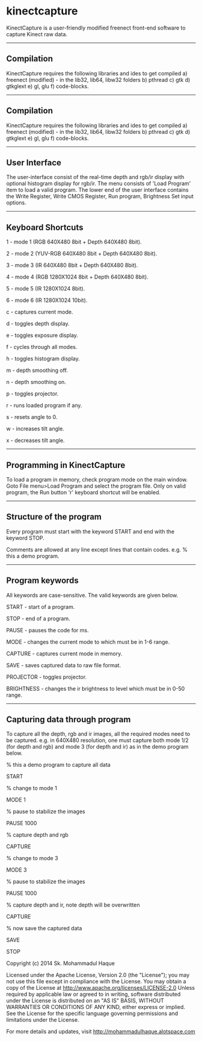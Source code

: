 kinectcapture
=============

KinectCapture is a user-friendly modified freenect front-end software to capture Kinect raw data.

-----------
Compilation
-----------
KinectCapture requires the following libraries and ides to get compiled
a) freenect (modified) - in the lib32, lib64, libw32 folders
b) pthread
c) gtk
d) gtkglext
e) gl, glu
f) code-blocks.


-----------
Compilation
-----------
KinectCapture requires the following libraries and ides to get compiled
a) freenect (modified) - in the lib32, lib64, libw32 folders
b) pthread
c) gtk
d) gtkglext
e) gl, glu
f) code-blocks.


---------
User Interface
---------
The user-interface consist of the real-time depth and rgb/ir display with optional histogram display for rgb/ir. The menu consists of 'Load Program' item to load a valid program. The lower end of the user interface contains the Write Register, Write CMOS Register, Run program, Brightness Set input options.


-------------------
Keyboard Shortcuts
-------------------
1 - mode 1 (RGB 640X480 8bit + Depth 640X480 8bit).

2 - mode 2 (YUV-RGB 640X480 8bit + Depth 640X480 8bit).

3 - mode 3 (IR 640X480 8bit + Depth 640X480 8bit).

4 - mode 4 (RGB 1280X1024 8bit + Depth 640X480 8bit).

5 - mode 5 (IR 1280X1024 8bit).

6 - mode 6 (IR 1280X1024 10bit).

c - captures current mode.

d - toggles depth display.

e - toggles exposure display.

f - cycles through all modes.

h - toggles histogram display.

m - depth smoothing off.

n - depth smoothing on.

p - toggles projector.

r - runs loaded program if any.

s - resets angle to 0.

w - increases tilt angle.

x - decreases tilt angle.


----------------------------
Programming in KinectCapture
----------------------------
To load a program in memory, check program mode on the main window.
Goto File menu>Load Program and select the program file.
Only on valid program, the Run button 'r' keyboard shortcut will be enabled.


------------------------
Structure of the program
------------------------
Every program must start with the keyword START and end with the keyword STOP.

Comments are allowed at any line except lines that contain codes. e.g.
% this a demo program.


----------------
Program keywords
----------------
All keywords are case-sensitive. The valid keywords are given below.

START - start of a program.

STOP - end of a program.

PAUSE <milliseconds> - pauses the code for <milliseconds> ms.

MODE <value> - changes the current mode to <value> which must be in 1-6 range.

CAPTURE - captures current mode in memory.

SAVE - saves captured data to raw file format.

PROJECTOR - toggles projector.

BRIGHTNESS <value> - changes the ir brightness to <value> level which must be in 0-50 range.


------------------------------
Capturing data through program
------------------------------
To capture all the depth, rgb and ir images, all the required modes need to be captured. e.g. in 640X480 resolution, one must capture both mode 1/2 (for depth and rgb) and mode 3 (for depth and ir) as in the demo program below.

% this a demo program to capture all data

START

% change to mode 1

MODE 1

% pause to stabilize the images

PAUSE 1000

% capture depth and rgb

CAPTURE

% change to mode 3

MODE 3

% pause to stabilize the images

PAUSE 1000

% capture depth and ir, note depth will be overwritten

CAPTURE

% now save the captured data

SAVE

STOP



Copyright (c) 2014 Sk. Mohammadul Haque


Licensed under the Apache License, Version 2.0 (the "License");
you may not use this file except in compliance with the License.
You may obtain a copy of the License at http://www.apache.org/licenses/LICENSE-2.0
Unless required by applicable law or agreed to in writing, software distributed
under the License is distributed on an "AS IS" BASIS, WITHOUT WARRANTIES OR
CONDITIONS OF ANY KIND, either express or implied. See the License for the
specific language governing permissions and limitations under the License.


For more details and updates, visit http://mohammadulhaque.alotspace.com
